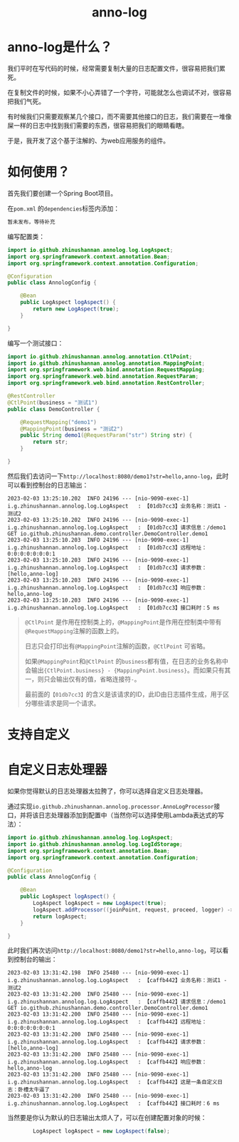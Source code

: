 <div style="text-align: center;"><h1>anno-log</h1></div>

# anno-log是什么？

我们平时在写代码的时候，经常需要复制大量的日志配置文件，很容易把我们累死。

在复制文件的时候，如果不小心弄错了一个字符，可能就怎么也调试不对，很容易把我们气死。

有时候我们只需要观察某几个接口，而不需要其他接口的日志，我们需要在一堆像屎一样的日志中找到我们需要的东西，很容易把我们的眼睛看瞎。

于是，我开发了这个基于注解的、为web应用服务的组件。

# 如何使用？

首先我们要创建一个Spring Boot项目。

在`pom.xml` 的`dependencies`标签内添加：

```xml
暂未发布，等待补充
```

编写配置类：

```java
import io.github.zhinushannan.annolog.log.LogAspect;
import org.springframework.context.annotation.Bean;
import org.springframework.context.annotation.Configuration;

@Configuration
public class AnnologConfig {

    @Bean
    public LogAspect logAspect() {
        return new LogAspect(true);
    }

}
```

编写一个测试接口：

```java
import io.github.zhinushannan.annolog.annotation.CtlPoint;
import io.github.zhinushannan.annolog.annotation.MappingPoint;
import org.springframework.web.bind.annotation.RequestMapping;
import org.springframework.web.bind.annotation.RequestParam;
import org.springframework.web.bind.annotation.RestController;

@RestController
@CtlPoint(business = "测试1")
public class DemoController {

    @RequestMapping("demo1")
    @MappingPoint(business = "测试2")
    public String demo1(@RequestParam("str") String str) {
        return str;
    }

}
```

然后我们去访问一下`http://localhost:8080/demo1?str=hello,anno-log`，此时可以看到控制台的日志输出：

```text
2023-02-03 13:25:10.202  INFO 24196 --- [nio-9090-exec-1] i.g.zhinushannan.annolog.log.LogAspect   : 【01db7cc3】业务名称：测试1 - 测试2
2023-02-03 13:25:10.202  INFO 24196 --- [nio-9090-exec-1] i.g.zhinushannan.annolog.log.LogAspect   : 【01db7cc3】请求信息：/demo1 GET io.github.zhinushannan.demo.controller.DemoController.demo1
2023-02-03 13:25:10.203  INFO 24196 --- [nio-9090-exec-1] i.g.zhinushannan.annolog.log.LogAspect   : 【01db7cc3】远程地址：0:0:0:0:0:0:0:1
2023-02-03 13:25:10.203  INFO 24196 --- [nio-9090-exec-1] i.g.zhinushannan.annolog.log.LogAspect   : 【01db7cc3】请求参数：[hello,anno-log]
2023-02-03 13:25:10.203  INFO 24196 --- [nio-9090-exec-1] i.g.zhinushannan.annolog.log.LogAspect   : 【01db7cc3】响应参数：hello,anno-log
2023-02-03 13:25:10.203  INFO 24196 --- [nio-9090-exec-1] i.g.zhinushannan.annolog.log.LogAspect   : 【01db7cc3】接口耗时：5 ms
```

> `@CtlPoint` 是作用在控制类上的，`@MappingPoint`是作用在控制类中带有`@RequestMapping`注解的函数上的。
>
> 日志只会打印出有`@MappingPoint`注解的函数，`@CtlPoint` 可省略。
>
> 如果`@MappingPoint`和`@CtlPoint` 的`business`都有值，在日志的业务名称中会输出`{CtlPoint.business} - {MappingPoint.business}`。而如果只有其一，则只会输出仅有的值，省略连接符`-`。
>
> 最前面的`【01db7cc3】`的含义是该请求的ID，此ID由日志插件生成，用于区分哪些请求是同一个请求。

# 支持自定义

# 自定义日志处理器

如果你觉得默认的日志处理器太拉胯了，你可以选择自定义日志处理器。

通过实现`io.github.zhinushannan.annolog.processor.AnnoLogProcessor`接口，并将该日志处理器添加到配置中（当然你可以选择使用Lambda表达式的写法）：

```java
import io.github.zhinushannan.annolog.log.LogAspect;
import io.github.zhinushannan.annolog.log.LogIdStorage;
import org.springframework.context.annotation.Bean;
import org.springframework.context.annotation.Configuration;

@Configuration
public class AnnologConfig {

    @Bean
    public LogAspect logAspect() {
        LogAspect logAspect = new LogAspect(true);
        logAspect.addProcessor((joinPoint, request, proceed, logger) -> logger.info("【{}】这是一条自定义日志：{}", LogIdStorage.get(), "卧槽太牛逼了"));
        return logAspect;
    }

}
```

此时我们再次访问`http://localhost:8080/demo1?str=hello,anno-log`，可以看到控制台的输出：

```text
2023-02-03 13:31:42.198  INFO 25480 --- [nio-9090-exec-1] i.g.zhinushannan.annolog.log.LogAspect   : 【caffb442】业务名称：测试1 - 测试2
2023-02-03 13:31:42.200  INFO 25480 --- [nio-9090-exec-1] i.g.zhinushannan.annolog.log.LogAspect   : 【caffb442】请求信息：/demo1 GET io.github.zhinushannan.demo.controller.DemoController.demo1
2023-02-03 13:31:42.200  INFO 25480 --- [nio-9090-exec-1] i.g.zhinushannan.annolog.log.LogAspect   : 【caffb442】远程地址：0:0:0:0:0:0:0:1
2023-02-03 13:31:42.200  INFO 25480 --- [nio-9090-exec-1] i.g.zhinushannan.annolog.log.LogAspect   : 【caffb442】请求参数：[hello,anno-log]
2023-02-03 13:31:42.200  INFO 25480 --- [nio-9090-exec-1] i.g.zhinushannan.annolog.log.LogAspect   : 【caffb442】响应参数：hello,anno-log
2023-02-03 13:31:42.200  INFO 25480 --- [nio-9090-exec-1] i.g.zhinushannan.annolog.log.LogAspect   : 【caffb442】这是一条自定义日志：卧槽太牛逼了
2023-02-03 13:31:42.200  INFO 25480 --- [nio-9090-exec-1] i.g.zhinushannan.annolog.log.LogAspect   : 【caffb442】接口耗时：6 ms
```

当然要是你认为默认的日志输出太烦人了，可以在创建配置对象的时候：

```java
        LogAspect logAspect = new LogAspect(false);
```

